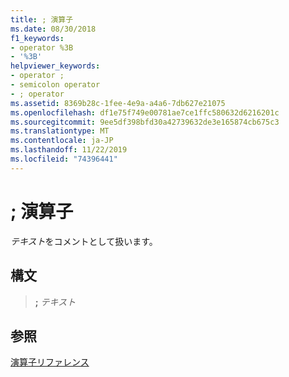 ```yaml
---
title: ; 演算子
ms.date: 08/30/2018
f1_keywords:
- operator %3B
- '%3B'
helpviewer_keywords:
- operator ;
- semicolon operator
- ; operator
ms.assetid: 8369b28c-1fee-4e9a-a4a6-7db627e21075
ms.openlocfilehash: df1e75f749e00781ae7ce1ffc580632d6216201c
ms.sourcegitcommit: 9ee5df398bfd30a42739632de3e165874cb675c3
ms.translationtype: MT
ms.contentlocale: ja-JP
ms.lasthandoff: 11/22/2019
ms.locfileid: "74396441"
---
```

# <a name="operator-"></a>; 演算子

*テキスト*をコメントとして扱います。

## <a name="syntax"></a>構文

> __;__ *テキスト*

## <a name="see-also"></a>参照

[演算子リファレンス](operators-reference.md)
